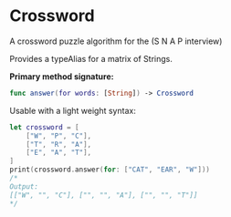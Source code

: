 # Crossword
A crossword puzzle algorithm for the (S N A P interview)

Provides a typeAlias for a matrix of Strings.  

**Primary method signature:**

```Swift
func answer(for words: [String]) -> Crossword
```

Usable with a light weight syntax: 

```Swift
let crossword = [
    ["W", "P", "C"],
    ["T", "R", "A"],
    ["E", "A", "T"],
]
print(crossword.answer(for: ["CAT", "EAR", "W"]))
/*
Output: 
[["W", "", "C"], ["", "", "A"], ["", "", "T"]]
*/
```
